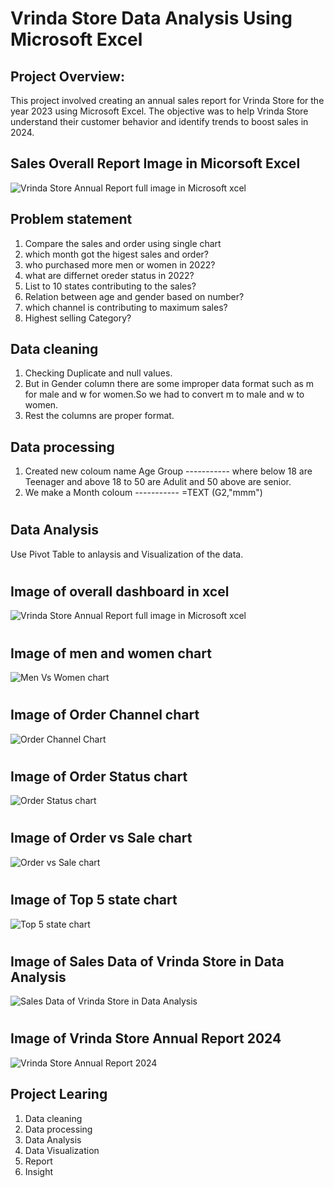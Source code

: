 # Vrinda Store Data Analysis Using Microsoft Excel
## Project Overview:
This project involved creating an annual sales report for Vrinda Store for the year 2023 using Microsoft Excel. The objective was to help Vrinda Store understand their customer behavior and identify trends to boost sales in 2024.

## Sales Overall Report Image in Micorsoft Excel
![Vrinda Store Annual Report full image in Microsoft  xcel](https://github.com/user-attachments/assets/bb4d8c5d-f4ca-4c95-8084-47279f826b16)

## Problem statement
1) Compare the sales and order using single chart
2) which month got the higest sales and order?
3) who purchased more men or women in 2022?
4) what are differnet oreder status in 2022?
5) List to 10 states contributing to the sales?
6) Relation between age and gender based on number?
7) which channel is contributing to maximum sales?
8) Highest selling Category?

## Data cleaning
1) Checking Duplicate and null values.
2) But in Gender column there are some improper data format such as m for male and w for women.So we had to convert m to male and w to women.
3) Rest the columns are proper format.

 ## Data processing
 1) Created new coloum name Age Group
   ----------- where below 18 are Teenager and above 18 to 50 are Adulit and 50 above are senior.
 2) We make a Month coloum
   ----------- =TEXT (G2,"mmm")
#
## Data Analysis
Use Pivot Table to anlaysis and Visualization of the data.

#
## Image of overall dashboard in xcel
![Vrinda Store Annual Report full image in Microsoft  xcel](https://github.com/user-attachments/assets/1819f2d7-9a9b-42f8-b59d-c58777f6f3f0)
#
## Image of men and women chart
![Men Vs Women chart](https://github.com/user-attachments/assets/b6ea4321-a18f-43bb-ad96-e0db8b6084a2)
#
## Image of Order Channel chart
![Order Channel Chart](https://github.com/user-attachments/assets/fd49ab40-84ee-44ec-b13f-331642b05eb6)
#
## Image of Order Status chart
![Order Status chart](https://github.com/user-attachments/assets/c7c4e50d-2d93-4a19-ad14-90bdb76b8783)
#
## Image of Order vs Sale chart
![Order vs Sale chart](https://github.com/user-attachments/assets/283f891f-1244-478d-8d2e-dc1222e2e2c8)
#
## Image of Top 5 state chart
![Top 5 state chart](https://github.com/user-attachments/assets/cfa1f1ee-83a0-4b90-9c9b-86a02bfa0136)
#
## Image of Sales Data of Vrinda Store in Data Analysis
![Sales Data of Vrinda Store in Data Analysis](https://github.com/user-attachments/assets/48f1a20a-d711-43e5-9318-163c5bf23b49)
#
## Image of Vrinda Store Annual Report 2024
![Vrinda Store Annual Report 2024](https://github.com/user-attachments/assets/684eb7eb-e725-4fae-809b-8ca8fc02934d)

## Project Learing
1) Data cleaning
2) Data processing
3) Data Analysis
4) Data Visualization
5) Report
6) Insight
 

